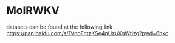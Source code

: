 # MolRWKV

datasets can be found at the following link https://pan.baidu.com/s/1VnoFntzKSe4nUzuXgWtlzg?pwd=6hkc
